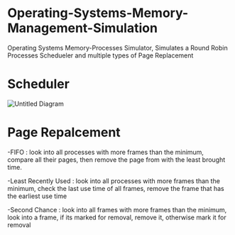 # Operating-Systems-Memory-Management-Simulation

Operating Systems Memory-Processes Simulator, Simulates a Round Robin Processes Schedueler and multiple types of Page Replacement

# Scheduler
![Untitled Diagram](https://user-images.githubusercontent.com/115925101/225583511-d177a891-d8f3-4e57-ab60-b829f67df542.png)

# Page Repalcement

-FIFO : look into all processes with more frames than the minimum, compare all their pages, then remove the page from with the least brought time.

-Least Recently Used : look into all processes with more frames than the minimum, check the last use time of all frames, remove the frame that has the earliest use time

-Second Chance : look into all frames with more frames than the minimum, look into a frame, if its marked for removal, remove it, otherwise mark it for removal


